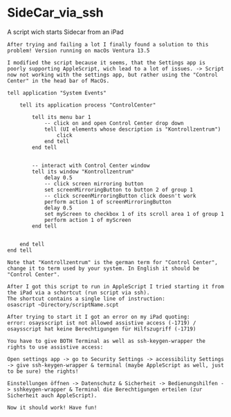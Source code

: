 # SideCar_via_ssh
 A script wich starts Sidecar from an iPad

    After trying and failing a lot I finally found a solution to this problem! Version running on macOs Ventura 13.5

    I modified the script because it seems, that the Settings app is poorly supporting AppleScript, wich lead to a lot of issues. -> Script now not working with the settings app, but rather using the "Control Center" in the head bar of MacOs.

    tell application "System Events"
        
        tell its application process "ControlCenter"
            
            tell its menu bar 1
                -- click on and open Control Center drop down
                tell (UI elements whose description is "Kontrollzentrum")
                    click
                end tell
            end tell
            
            
            -- interact with Control Center window
            tell its window "Kontrollzentrum"
                delay 0.5
                -- click screen mirroring button
                set screenMirroringButton to button 2 of group 1
                -- click screenMirroringButton click doesn't work
                perform action 1 of screenMirroringButton
                delay 0.5
                set myScreen to checkbox 1 of its scroll area 1 of group 1
                perform action 1 of myScreen
            end tell
            
            
        end tell
    end tell

    Note that "Kontrollzentrum" is the german term for "Control Center", change it to term used by your system. In English it should be "Control Center".

    After I got this script to run in AppleScript I tried starting it from the iPad via a schortcut (run script via ssh). 
    The shortcut contains a single line of instruction:
    osascript ~Directory/scriptName.scpt

    After trying to start it I got an error on my iPad quoting:
    error: osaysscript ist not allowed assistive access (-1719) / osaysscript hat keine Berechtigungen für Hilfszugriff (-1719)

    You have to give BOTH Terminal as well as ssh-keygen-wrapper the rights to use assistive access:

    Open settings app -> go to Security Settings -> accessibility Settings -> give ssh-keygen-wrapper & terminal (maybe AppleScript as well, just to be sure) the rights!

    Einstellungen öffnen -> Datenschutz & Sicherheit -> Bedienungshilfen -> sshkeygen-wrapper & Terminal die Berechtigungen erteilen (zur Sicherheit auch AppleScript).

    Now it should work! Have fun!